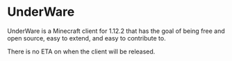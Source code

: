 # UnderWare
UnderWare is a Minecraft client for 1.12.2 that has the goal of being free and open source, easy to extend, and easy to contribute to.

There is no ETA on when the client will be released.
